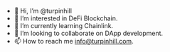- 👋 Hi, I’m @turpinhill
- 👀 I’m interested in DeFi Blockchain.
- 🌱 I’m currently learning Chainlink.
- 💞️ I’m looking to collaborate on DApp development.
- 📫 How to reach me info@turpinhill.com.

<!---
turpinhill/turpinhill is a ✨ special ✨ repository because its `README.md` (this file) appears on your GitHub profile.
You can click the Preview link to take a look at your changes.
--->
